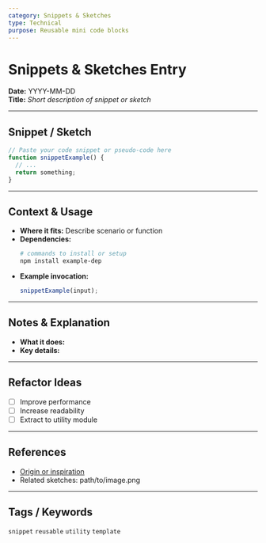 ```yaml
---
category: Snippets & Sketches
type: Technical
purpose: Reusable mini code blocks
---
```


# Snippets & Sketches Entry

**Date:** YYYY-MM-DD  
**Title:** _Short description of snippet or sketch_

---

## Snippet / Sketch
```js
// Paste your code snippet or pseudo-code here
function snippetExample() {
  // ...
  return something;
}
```

---

## Context & Usage
- **Where it fits:** Describe scenario or function  
- **Dependencies:**  
  ```bash
  # commands to install or setup
  npm install example-dep
  ```
- **Example invocation:**
  ```js
  snippetExample(input);
  ```

---

## Notes & Explanation
- **What it does:**  
- **Key details:**  

---

## Refactor Ideas
- [ ] Improve performance  
- [ ] Increase readability  
- [ ] Extract to utility module  

---

## References
- [Origin or inspiration](https://...)  
- Related sketches: path/to/image.png

---

## Tags / Keywords
`snippet` `reusable` `utility` `template`
